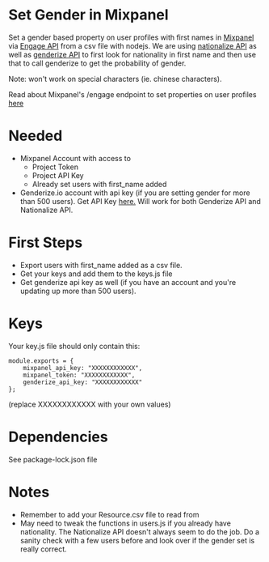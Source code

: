 # Set Gender in Mixpanel
Set a gender based property on user profiles with first names in [Mixpanel](https://mixpanel.com/) via [Engage API](https://developer.mixpanel.com/reference/user-profiles) from a csv file with nodejs. We are using [nationalize API](https://nationalize.io/) as well as [genderize API](https://genderize.io/) to first look for nationality in first name and then use that to call genderize to get the probability of gender. 

Note: won't work on special characters (ie. chinese characters).

Read about Mixpanel's /engage endpoint to set properties on user profiles [here](https://developer.mixpanel.com/reference/user-profiles)

# Needed 
- Mixpanel Account with access to
  -   Project Token
  -   Project API Key
  -   Already set users with first_name added
- Genderize.io account with api key (if you are setting gender for more than 500 users). Get API Key [here.](https://store.genderize.io/) Will work for both Genderize API and Nationalize API.


# First Steps
- Export users with first_name added as a csv file. 
- Get your keys and add them to the keys.js file
- Get genderize api key as well (if you have an account and you're updating up more than 500 users). 
# Keys

Your key.js file should only contain this:

```
module.exports = {
    mixpanel_api_key: "XXXXXXXXXXXX",
    mixpanel_token: "XXXXXXXXXXXX",
	genderize_api_key: "XXXXXXXXXXXX"
};
```

(replace XXXXXXXXXXXX with your own values)

# Dependencies 
See package-lock.json file

# Notes
- Remember to add your Resource.csv file to read from
- May need to tweak the functions in users.js if you already have nationality. The Nationalize API doesn't always seem to do the job. Do a sanity check with a few users before and look over if the gender set is really correct.
